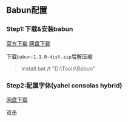 ## Babun配置
### Step1:下载&安装babun
[官方下载](http://d29vzk4ow07wi7.cloudfront.net/ba526fdb0ef78bad0d4e4eddd728f9e13d15e46e?response-content-disposition=attachment%3Bfilename%3D%22babun-1.1.0-dist.zip%22&Policy=eyJTdGF0ZW1lbnQiOiBbeyJSZXNvdXJjZSI6Imh0dHAqOi8vZDI5dnprNG93MDd3aTcuY2xvdWRmcm9udC5uZXQvYmE1MjZmZGIwZWY3OGJhZDBkNGU0ZWRkZDcyOGY5ZTEzZDE1ZTQ2ZT9yZXNwb25zZS1jb250ZW50LWRpc3Bvc2l0aW9uPWF0dGFjaG1lbnQlM0JmaWxlbmFtZSUzRCUyMmJhYnVuLTEuMS4wLWRpc3QuemlwJTIyIiwiQ29uZGl0aW9uIjp7IkRhdGVMZXNzVGhhbiI6eyJBV1M6RXBvY2hUaW1lIjoxNDMxNTI0NjU1fSwiSXBBZGRyZXNzIjp7IkFXUzpTb3VyY2VJcCI6IjAuMC4wLjAvMCJ9fX1dfQ__&Signature=nKnqp5SK-uFKg4wgWjp-SZRe9IvKN4AbFrd5~5MLiLt7ml62-OnuSwPlLpBIaMk1SD2TI6K-r808Kfq9KqDhcyOfnhglzMsg10EvqDBuemw~LzEA3x8i1n6mQ8JQrdmjpk1IqFYgsPOV4ioiggZTUAAitu7yMzMA300MXh-CDcJ7IQv8OYXbZ-UTghsE0N15vWA0e6YLX0XGvF6w4FraYi37iKipS31Xtu-agtxKVBEqDZWL5XtRDbja5WI8IPvZdBFnoqmPoxzM6kdhCG3EwTNgD9RurTJUNFqzz6Jq0vOWOtgZ-d6Xo5LYJxQr3xQMiDd4ClqpyrCbqp~U1Ys2Vg__&Key-Pair-Id=APKAIFKFWOMXM2UMTSFA)  [网盘下载](http://pan.baidu.com/s/1c08j6ow)

下载`babun-1.1.0-dist.zip`后解压缩
> install.bat /t "D:\Tools\Babun" 

### Step2:配置字体(yahei consolas hybrid)
[网盘下载](http://pan.baidu.com/s/1jlgtw)

双击




